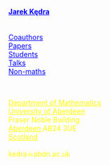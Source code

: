 <html>
<head>
<meta http-equiv="Content-Type" content="text/html; charset=UTF-8">


<link rel="stylesheet" type="text/css" href="global.css" media="screen">
</head>


<body style="background-image:url('/HTML/ja-eye.jpg');
background-repeat:no-repeat;
background-position:160px -10px">

<p style="color:blue;">
<b>
<a style="color:blue;" title="Если вы путинитс, то идите нахуй, пожалуйста!" href="http://www.abdn.ac.uk/ncs/profiles/kedra">
Jarek Kędra</a>
</b>
<br><br>
<br>

<a style="color:blue;" href="/HTML/coauthors.html">
Coauthors</a>
<br>
<a style="color:blue;" href="/HTML/papers.html">
Papers</a>
<br>
<a style="color:blue;" href="/HTML/students.html">
Students</a>
<br>
<a style="color:blue;" href="/HTML/talks.html">
Talks</a>
<br>
  <a style="color:blue;" href="HTML/non-maths.html">
    Non-maths</a>
<br>
  </p>
  
<br>
<p style="color:yellow;">
<a style="color:yellow;" href="http://www.abdn.ac.uk/ncs/departments/mathematics/index.php">
Department of Mathematics</a><br>
<a style="color:yellow;" href="http://www.abdn.ac.uk">
University of Aberdeen</a><br>
Fraser Noble Building<br>
<a style="color:yellow;" href="http://sco.wikipedia.org/wiki/Aberdeen">
Aberdeen </a>AB24 3UE<br>
<a style="color:yellow;" href="http://sco.wikipedia.org/wiki/Scotland">
Scotland</a>
<br>
<br>
kedra&#9760;abdn.ac.uk
  </p>
<br>
<br>
<br>
<br>


</body>
</html>

